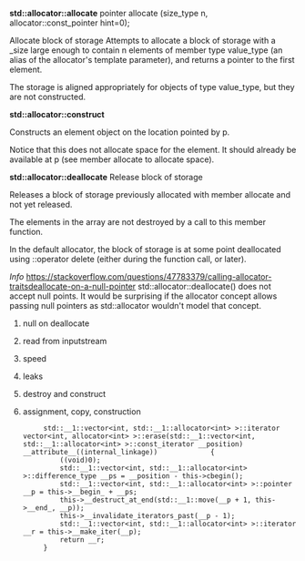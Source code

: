 **std::allocator::allocate**
pointer allocate (size_type n, allocator<void>::const_pointer hint=0);

Allocate block of storage
Attempts to allocate a block of storage with a _size large enough to contain n elements of member type value_type (an alias of the allocator's template parameter), and returns a pointer to the first element.

The storage is aligned appropriately for objects of type value_type, but they are not constructed.


**std::allocator::construct**

Constructs an element object on the location pointed by p.

Notice that this does not allocate space for the element. It should already be available at p (see member allocate to allocate space).


**std::allocator::deallocate**
Release block of storage

Releases a block of storage previously allocated with member allocate and not yet released.

The elements in the array are not destroyed by a call to this member function.

In the default allocator, the block of storage is at some point deallocated using ::operator delete (either during the function call, or later).


*Info*
https://stackoverflow.com/questions/47783379/calling-allocator-traitsdeallocate-on-a-null-pointer
std::allocator<T>::deallocate() 
does not accept null points. It would be surprising 
if the allocator concept allows passing null pointers 
as std::allocator<T> wouldn't model that concept.



1. null on deallocate
2. read from inputstream
3. speed
4. leaks
5. destroy and construct
6. assignment, copy, construction

            std::__1::vector<int, std::__1::allocator<int> >::iterator vector<int, allocator<int> >::erase(std::__1::vector<int, std::__1::allocator<int> >::const_iterator __position) __attribute__((internal_linkage))             {
                ((void)0);
                std::__1::vector<int, std::__1::allocator<int> >::difference_type __ps = __position - this->cbegin();
                std::__1::vector<int, std::__1::allocator<int> >::pointer __p = this->__begin_ + __ps;
                this->__destruct_at_end(std::__1::move(__p + 1, this->__end_, __p));
                this->__invalidate_iterators_past(__p - 1);
                std::__1::vector<int, std::__1::allocator<int> >::iterator __r = this->__make_iter(__p);
                return __r;
            }